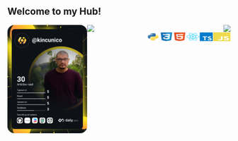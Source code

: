 ## Welcome to my Hub!

<div
	display="flex"
	gap="20px"
	align-items="center"
	justify-content="space-between"
	padding-top="20px"
>
	<a href="https://app.daily.dev/kincunico">
		<img
			src="https://github.com/kin-cunico/kin-cunico/blob/main/devcard.svg"
			width="180"
			alt="Kin Cunico's Dev Card"
			align="left"
		/>
	</a>
	<a href="https://github.com/kin-cunico/github-readme-stats">
		<img
			align="left"
			src="https://github-readme-stats.vercel.app/api?username=kin-cunico&count_private=true&show_icons=true&theme=cobalt&bg_color=00000000"
		/>
	</a>
	<a href="https://github.com/kin-cunico/github-readme-stats">
		<img
			align="right"
			src="https://github-readme-stats.vercel.app/api/top-langs/?username=kin-cunico&layout=compact&langs_count=7"
		/>
	</a>
	<br />
	<div
		display="inline-flex"
		justify-content="space-between"
		gap="5px"
		padding-top="200px"
	>
		<img
			align="right"
			alt="Kin-Js"
			height="20"
			width="40"
			pointer-events="none"
			src="https://raw.githubusercontent.com/devicons/devicon/master/icons/javascript/javascript-plain.svg"
		/>
		<img
			align="right"
			alt="Kin-Ts"
			height="20"
			width="30"
			pointer-events="none"
			src="https://raw.githubusercontent.com/devicons/devicon/master/icons/typescript/typescript-plain.svg"
		/>
		<img
			align="right"
			alt="Kin-React"
			height="20"
			width="30"
			pointer-events="none"
			src="https://raw.githubusercontent.com/devicons/devicon/master/icons/react/react-original.svg"
		/>
		<img
			align="right"
			alt="Kin-HTML"
			height="20"
			width="30"
			pointer-events="none"
			src="https://raw.githubusercontent.com/devicons/devicon/master/icons/html5/html5-original.svg"
		/>
		<img
			align="right"
			alt="Kin-CSS"
			height="20"
			width="30"
			pointer-events="none"
			src="https://raw.githubusercontent.com/devicons/devicon/master/icons/css3/css3-original.svg"
		/>
		<img
			align="right"
			alt="Kin-Python"
			height="20"
			width="30"
			pointer-events="none"
			src="https://raw.githubusercontent.com/devicons/devicon/master/icons/python/python-original.svg"
		/>
	</div>
</div>
